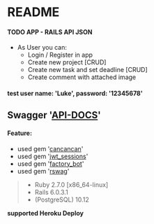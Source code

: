 # README

#### TODO APP - RAILS API JSON
* As User you can: 
  * Login / Register in app
  * Create new project [CRUD]
  * Create new task and set deadline [CRUD]
  * Create comment with attached image


#### test user name: 'Luke', password: '12345678'
## Swagger '[API-DOCS](127.0.0.1:3000/api-docs/index.html)'

#### Feature:
- used gem '[cancancan](https://github.com/CanCanCommunity/cancancan)'
- used gem '[jwt_sessions](https://github.com/tuwukee/jwt_sessions)'
- used gem '[factory_bot](https://github.com/varvet/pundit "pundit")'
- used gem '[rswag](https://github.com/thoughtbot/factory_bot)'

> * Ruby 2.7.0 [x86_64-linux]
> * Rails 6.0.3.1
> * (PostgreSQL) 10.12 

 **supported Heroku Deploy**
